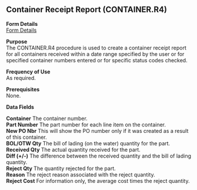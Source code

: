 ##  Container Receipt Report (CONTAINER.R4)

<PageHeader />

**Form Details**  
[ Form Details ](CONTAINER-R4-1/README.md)   

**Purpose**  
The CONTAINER.R4 procedure is used to create a container receipt report for
all containers received within a date range specified by the user or for
specified container numbers entered or for specific status codes checked.

**Frequency of Use**  
As required.

**Prerequisites**  
None.

**Data Fields**

**Container** The container number.  
**Part Number** The part number for each line item on the container.  
**New PO Nbr** This will show the PO number only if it was created as a result
of this container.  
**BOL/OTW Qty** The bill of lading (on the water) quantity for the part.  
**Received Qty** The actual quantity received for the part.  
**Diff (+/-)** The difference between the received quantity and the bill of
lading quantity.  
**Reject Qty** The quantity rejected for the part.  
**Reason** The reject reason associated with the reject quantity.  
**Reject Cost** For information only, the average cost times the reject
quantity.  
  
<badge text= "Version 8.10.57" vertical="middle" />

<PageFooter />